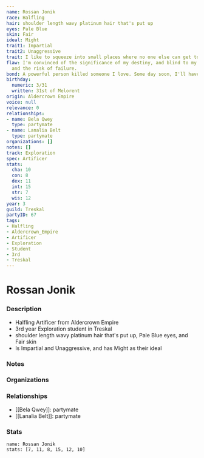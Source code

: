 ```yaml
---
name: Rossan Jonik
race: Halfling
hair: shoulder length wavy platinum hair that's put up
eyes: Pale Blue
skin: Fair
ideal: Might
trait1: Impartial
trait2: Unaggressive
trait: I like to squeeze into small places where no one else can get to me.
flaw: I'm convinced of the significance of my destiny, and blind to my shortcomings
  and the risk of failure.
bond: A powerful person killed someone I love. Some day soon, I'll have my revenge.
birthday:
  numeric: 3/31
  written: 31st of Melorent
origin: Aldercrown Empire
voice: null
relevance: 0
relationships:
- name: Bela Qwey
  type: partymate
- name: Lanalia Belt
  type: partymate
organizations: []
notes: []
track: Exploration
spec: Artificer
stats:
  cha: 10
  con: 8
  dex: 11
  int: 15
  str: 7
  wis: 12
year: 3
guild: Treskal
partyID: 67
tags:
- Halfling
- Aldercrown_Empire
- Artificer
- Exploration
- Student
- 3rd
- Treskal
---
```

# Rossan Jonik
### Description
- Halfling Artificer from Aldercrown Empire
- 3rd year Exploration student in Treskal
- shoulder length wavy platinum hair that's put up, Pale Blue eyes, and Fair skin
- Is Impartial and Unaggressive, and has Might as their ideal

### Notes

### Organizations

### Relationships
- [[Bela Qwey]]: partymate
- [[Lanalia Belt]]: partymate

### Stats
```statblock
name: Rossan Jonik
stats: [7, 11, 8, 15, 12, 10]
```